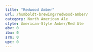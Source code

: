```yaml
---
title: "Redwood Amber"
url: /humboldt-brewing/redwood-amber/
category: North American Ale
style: American-Style Amber/Red Ale
abv: 0
ibu: 0
srm: 0
upc: 0
---
```


